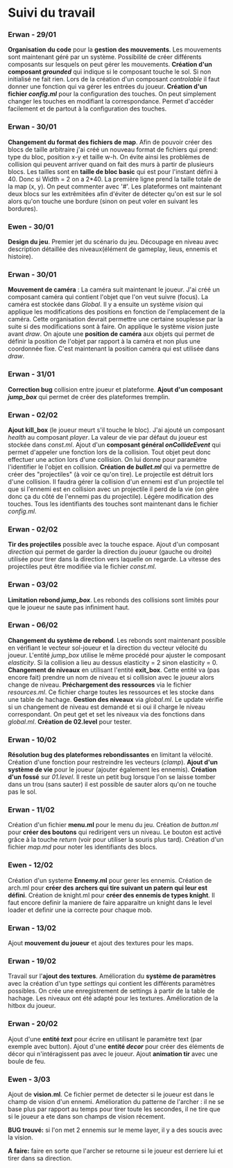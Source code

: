 # Suivi du travail

### Erwan - 29/01
**Organisation du code** pour la **gestion des mouvements**. Les mouvements sont maintenant géré par un système.
Possibilité de créer différents composants sur lesquels on peut gérer les mouvements.
**Création d'un composant *grounded*** qui indique si le composant touche le sol. Si non initialisé ne fait rien.
Lors de la création d'un composant *controlable* il faut donner une fonction qui va gérer les entrées du joueur.
**Création d'un fichier *config.ml*** pour la configuration des touches. On peut simplement changer les touches en modifiant la correspondance. Permet d'accéder facilement et de partout à la configuration des touches.

### Erwan - 30/01
**Changement du format des fichiers de map**. Afin de pouvoir créer des blocs de taille arbitraire j'ai créé un nouveau format de fichiers qui prend: type du bloc, position x-y et taille w-h. On évite ainsi les problèmes de collision qui peuvent arriver quand on fait des murs à partir de plusieurs blocs. Les tailles sont en **taille de bloc basic** qui est pour l'instant défini à 40. Donc si Width = 2 on a 2*40. La première ligne prend la taille totale de la map (x, y). On peut commenter avec '#'.
Les plateformes ont maintenant deux blocs sur les extrêmitées afin d'éviter de détecter qu'on est sur le sol alors qu'on touche une bordure (sinon on peut voler en suivant les bordures).

### Ewen - 30/01
**Design du jeu**. Premier jet du scénario du jeu. Découpage en niveau avec description détaillée des niveaux(élément de gameplay, lieus, ennemis et histoire).  

### Erwan - 30/01
**Mouvement de caméra** : La caméra suit maintenant le joueur. J'ai créé un composant caméra qui contient l'objet que l'on veut suivre (focus). La caméra est stockée dans *Global*. Il y a ensuite un système *vision* qui applique les modifications des positions en fonction de l'emplacement de la caméra. Cette organisation devrait permettre une certaine souplesse par la suite si des modifications sont à faire. On applique le système *vision* juste avant *draw*. On ajoute une **position de caméra** aux objets qui permet de définir la position de l'objet par rapport à la caméra et non plus une coordonnée fixe. C'est maintenant la position caméra qui est utilisée dans *draw*.

### Erwan - 31/01
**Correction bug** collision entre joueur et plateforme. **Ajout d'un composant *jump_box*** qui permet de créer des plateformes tremplin.

### Erwan - 02/02
**Ajout kill_box** (le joueur meurt s'il touche le bloc). J'ai ajouté un composant *health* au composant *player*. La valeur de vie par défaut du joueur est stockée dans *const.ml*. Ajout d'un **composant général *onCollideEvent*** qui permet d'appeler une fonction lors de la collision. Tout objet peut donc effectuer une action lors d'une collision. On lui donne pour paramètre l'identifier le l'objet en collision. **Création de *bullet.ml*** qui va permettre de créer des "projectiles" (à voir ce qu'on tire). Le projectile est détruit lors d'une collision. Il faudra gérer la collision d'un ennemi est d'un projectile tel que si l'ennemi est en collision avec un projectile il perd de la vie (on gère donc ça du côté de l'ennemi pas du projectile).
Légère modification des touches. Tous les identifiants des touches sont maintenant dans le fichier *config.ml*.

### Erwan - 02/02
**Tir des projectiles** possible avec la touche espace. Ajout d'un composant *direction* qui permet de garder la direction du joueur (gauche ou droite) utilisée pour tirer dans la direction vers laquelle on regarde. La vitesse des projectiles peut être modifiée via le fichier *const.ml*.

### Erwan - 03/02
**Limitation rebond *jump_box***. Les rebonds des collisions sont limités pour que le joueur ne saute pas infiniment haut.

### Erwan - 06/02
**Changement du système de rebond**. Les rebonds sont maintenant possible en vérifiant le vecteur sol-joueur et la direction du vecteur vélocité du joueur. L'entité *jump_box* utilise le même procédé pour ajuster le composant *elasticity*. Si la collision a lieu au dessus elasticity = 2 sinon elasticity = 0.
**Changement de niveaux** en utilisant l'entité **exit_box**. Cette entité va (pas encore fait) prendre un nom de niveau et si collision avec le joueur alors change de niveau.
**Préchargement des ressources** via le fichier *resources.ml*. Ce fichier charge toutes les ressources et les stocke dans une table de hachage.
**Gestion des niveaux** via *global.ml*. Le update vérifie si un changement de niveau est demandé et si oui il charge le niveau correspondant. On peut get et set les niveaux via des fonctions dans *global.ml*.
**Création de 02.level** pour tester.

### Erwan - 10/02
**Résolution bug des plateformes rebondissantes** en limitant la vélocité. Création d'une fonction pour restreindre les vecteurs (*clamp*). **Ajout d'un système de vie** pour le joueur (ajouter également les ennemis). **Création d'un fossé** sur *01.level*. Il reste un petit bug lorsque l'on se laisse tomber dans un trou (sans sauter) il est possible de sauter alors qu'on ne touche pas le sol.

### Erwan - 11/02
Création d'un fichier **menu.ml** pour le menu du jeu. Création de *button.ml* pour **créer des boutons** qui redirigent vers un niveau. Le bouton est activé grâce à la touche *return* (voir pour utiliser la souris plus tard). Création d'un fichier *map.md* pour noter les identifiants des blocs.

### Ewen - 12/02
Création d'un systeme **Ennemy.ml** pour gerer les ennemis. Création de arch.ml pour **créer des archers qui tire suivant un patern qui leur est défini**. Création de knight.ml pour **créer des ennemis de types knight**. Il faut encore definir la maniere de faire apparaitre un knight dans le level loader et definir une ia correcte pour chaque mob.

### Erwan - 13/02
Ajout **mouvement du joueur** et ajout des textures pour les maps.

### Erwan - 19/02
Travail sur l'**ajout des textures**. Amélioration du **système de paramètres** avec la création d'un type *settings* qui contient les différents paramètres possibles. On crée une enregistrement de settings à partir de la table de hachage. Les niveaux ont été adapté pour les textures. Amélioration de la hitbox du joueur.

### Erwan - 20/02
Ajout d'une **entité *text*** pour écrire en utilisant le paramètre text (par exemple avec button). Ajout d'une **entité *decor*** pour créer des éléments de décor qui n'intéragissent pas avec le joueur. Ajout **animation tir** avec une boule de feu. 

### Ewen - 3/03
Ajout de **vision.ml**. Ce fichier permet de detecter si le joueur est dans le champ de vision d'un ennemi. Amélioration du patterne de l'archer : il ne se base plus par rapport au temps pour tirer toute les secondes, il ne tire que si le joueur a ete dans son champs de vision récement.

**BUG trouvé:** si l'on met 2 ennemis sur le meme layer, il y a des soucis avec la vision. 

**A faire:** faire en sorte que l'archer se retourne si le joueur est derriere lui et tirer dans sa direction.